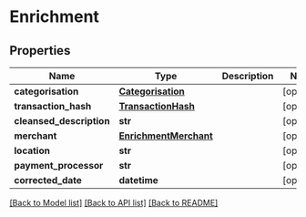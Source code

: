 # Enrichment

## Properties
Name | Type | Description | Notes
------------ | ------------- | ------------- | -------------
**categorisation** | [**Categorisation**](Categorisation.md) |  | [optional] 
**transaction_hash** | [**TransactionHash**](TransactionHash.md) |  | [optional] 
**cleansed_description** | **str** |  | [optional] 
**merchant** | [**EnrichmentMerchant**](EnrichmentMerchant.md) |  | [optional] 
**location** | **str** |  | [optional] 
**payment_processor** | **str** |  | [optional] 
**corrected_date** | **datetime** |  | [optional] 

[[Back to Model list]](../README.md#documentation-for-models) [[Back to API list]](../README.md#documentation-for-api-endpoints) [[Back to README]](../README.md)


